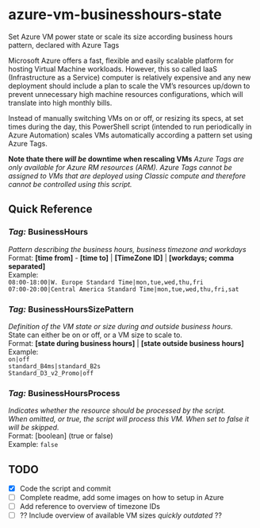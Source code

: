 # azure-vm-businesshours-state
Set Azure VM power state or scale its size according business hours pattern, declared with Azure Tags

Microsoft Azure offers a fast, flexible and easily scalable platform for hosting Virtual Machine workloads. However, this so called IaaS (Infrastructure as a Service) computer is relatively expensive and any new deployment should include a plan to scale the VM’s resources up/down to prevent unnecessary high machine resources configurations, which will translate into high monthly bills.

Instead of manually switching VMs on or off, or resizing its specs, at set times during the day, this PowerShell script (intended to run periodically in Azure Automation) scales VMs automatically according a pattern set using Azure Tags.

__Note thate there *will be* downtime when rescaling VMs__
*Azure Tags are only available for Azure RM resources (ARM). Azure Tags cannot be assigned to VMs that are deployed using Classic compute and therefore cannot be controlled using this script.*

## Quick Reference ##
### *Tag:* BusinessHours ###  
*Pattern describing the business hours, business timezone and workdays*  
Format:	  __[time from]__ - __[time to]__ | __[TimeZone ID]__ | __[workdays; comma separated]__  
Example:  
    `08:00-18:00|W. Europe Standard Time|mon,tue,wed,thu,fri`  
    `07:00-20:00|Central America Standard Time|mon,tue,wed,thu,fri,sat`  

### *Tag:* BusinessHoursSizePattern ###
*Definition of the VM state or size during and outside business hours.*  
State can either be on or off, or a VM size to scale to.  
Format:	  __[state during business hours]__ | __[state outside business hours]__  
Example:  
  `on|off`  
  `standard_B4ms|standard_B2s`  
  `Standard_D3_v2_Promo|off`  

### *Tag:* BusinessHoursProcess ###
*Indicates whether the resource should be processed by the script.  
When omitted, or true, the script will process this VM. When set to false it will be skipped.*  
Format:	  [boolean] (true or false)  
Example:  `false`  


## TODO ##
- [X] Code the script and commit  
- [ ] Complete readme, add some images on how to setup in Azure  
- [ ] Add reference to overview of timezone IDs  
- [ ] ?? Include overview of available VM sizes *quickly outdated* ??  
